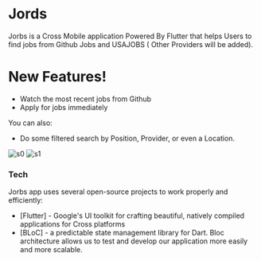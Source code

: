 # Jords 


Jorbs is a Cross Mobile application Powered By Flutter that helps Users to find jobs from Github Jobs and USAJOBS ( Other Providers will be added).


# New Features!

  - Watch the most recent jobs from Github
  - Apply for jobs immediately   
  


You can also:
  - Do some filtered search by Position, Provider, or even a Location.
 
![s0](https://user-images.githubusercontent.com/8302647/90321443-6307f680-df52-11ea-8a4e-41240a39fc22.jpg) ![s1](https://user-images.githubusercontent.com/8302647/90321444-63a08d00-df52-11ea-945c-a268b5887bcb.jpg)



### Tech

Jorbs app uses several open-source projects to work properly and efficiently:

* [Flutter] - Google's UI toolkit for crafting beautiful, natively compiled applications for Cross platforms
* [BLoC] - a predictable state management library for Dart. Bloc architecture allows us to test and develop our application more easily and more scalable.



